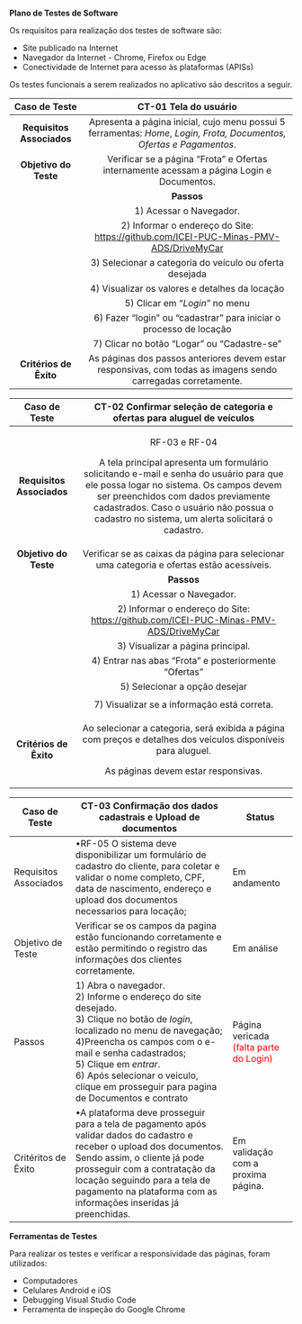 ﻿**Plano de Testes de Software**

Os requisitos para realização dos testes de software são:

* Site publicado na Internet 
* Navegador da Internet - Chrome, Firefox ou Edge 
* Conectividade de Internet para acesso às plataformas (APISs) 

Os testes funcionais a serem realizados no aplicativo são descritos a seguir.


|**Caso de Teste**|**CT-01 Tela do usuário**|
| :-: | :-: |
|**Requisitos Associados**|Apresenta a página inicial, cujo menu possui 5 ferramentas: *Home*, *Login,* *Frota, Documentos, Ofertas e Pagamentos*. |
|**Objetivo do Teste**|Verificar se a página “Frota” e Ofertas internamente acessam a página Login e Documentos.|
||**Passos**|
||1) Acessar o Navegador.|
||2) Informar o endereço do Site: <https://github.com/ICEI-PUC-Minas-PMV-ADS/DriveMyCar>|
||3) Selecionar a categoria do veículo ou oferta desejada|
||4) Visualizar os valores e detalhes da locação|
||5) Clicar em “*Login*” no menu|
||6) Fazer “login” ou “cadastrar” para iniciar o processo de locação|
||7) Clicar no botão “Logar” ou “Cadastre-se”|
|**Critérios de Êxito**|As páginas dos passos anteriores devem estar responsivas, com todas as imagens sendo carregadas corretamente.|
  
  
|**Caso de Teste**|**CT-02 Confirmar seleção de categoria e ofertas para aluguel de veículos**|
| :-: | :-: |
|**Requisitos Associados**|<p>RF-03 e RF-04</p><p>A tela principal apresenta um formulário solicitando e-mail e senha do usuário para que ele possa logar no sistema. Os campos devem ser preenchidos com dados previamente cadastrados. Caso o usuário não possua o cadastro no sistema, um alerta solicitará o cadastro.</p>|
|**Objetivo do Teste**|Verificar se as caixas da página para selecionar uma categoria e ofertas estão acessíveis.|
||**Passos**|
||1) Acessar o Navegador.|
||2) Informar o endereço do Site: <https://github.com/ICEI-PUC-Minas-PMV-ADS/DriveMyCar>|
||3) Visualizar a página principal.|
||4) Entrar nas abas “Frota” e posteriormente “Ofertas”|
||5) Selecionar a opção desejar|
|||
||7) Visualizar se a informação está correta.|
|**Critérios de Êxito**|<p>Ao selecionar a categoria, será exibida a página com preços e detalhes dos veículos disponíveis para aluguel.</p><p>As páginas devem estar responsivas.</p>|


| **Caso de Teste** | **CT-03 Confirmação dos dados cadastrais e Upload de documentos**| **Status**|
|---|---|---|
| Requisitos Associados|•RF-05 O sistema deve disponibilizar um formulário de cadastro do cliente, para coletar e validar o nome completo, CPF, data de nascimento, endereço e upload dos documentos necessarios para locação; | Em andamento|
|Objetivo de Teste | Verificar se os campos da pagina estão funcionando corretamente e estão permitindo o registro das informações dos clientes corretamente.| Em análise |
| Passos | 1) Abra o navegador.<br/> 2) Informe o endereço do site desejado. <br/> 3) Clique no botão de _login_, localizado no menu de navegação; <br/>  4)Preencha os campos com o e-mail e senha cadastrados;<br/> 5) Clique em _entrar_. <br/> 6) Após selecionar o veiculo, clique em prosseguir para pagina de Documentos e contrato| Página vericada <br/> <span style="color:red">(falta parte do Login)|
|Critéritos de Êxito| •A plataforma deve prosseguir para a tela de pagamento após validar dados do cadastro e receber o upload dos documentos. Sendo assim, o cliente já pode prosseguir com a contratação da locação seguindo para a tela de pagamento na plataforma com as informações inseridas já preenchidas. | Em validação com a proxima página.|
  

**Ferramentas de Testes**

Para realizar os testes e verificar a responsividade das páginas, foram utilizados:

* Computadores 
* Celulares Android e iOS 
* Debugging Visual Studio Code 
* Ferramenta de inspeção do Google Chrome 


